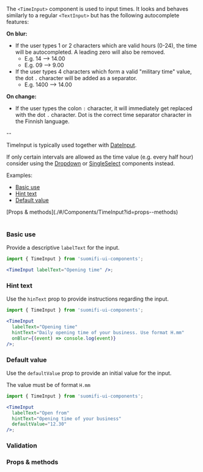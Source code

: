 The `<TimeInput>` component is used to input times. It looks and behaves similarly to a regular `<TextInput>` but has the following autocomplete features:

**On blur:**

- If the user types 1 or 2 characters which are valid hours (0-24), the time will be autocompleted. A leading zero will also be removed.
  - E.g. 14 --> 14.00
  - E.g. 09 --> 9.00
- If the user types 4 characters which form a valid "military time" value, the dot `.` character will be added as a separator.
  - E.g. 1400 --> 14.00

**On change:**

- If the user types the colon `:` character, it will immediately get replaced with the dot `.` character. Dot is the correct time separator character in the Finnish language.

--

TimeInput is typically used together with [DateInput](/#/Components/DateInput).

If only certain intervals are allowed as the time value (e.g. every half hour) consider using the [Dropdown](/#/Components/Dropdown) or [SingleSelect](/#/Components/SingleSelect) components instead.

Examples:

- [Basic use](./#/Components/TimeInput?id=basic-use)
- [Hint text](./#/Components/TimeInput?id=hint-text)
- [Default value](./#/Components/TimeInput?id=default-value)

<div style="margin-bottom: 40px">
  [Props & methods](./#/Components/TimeInput?id=props--methods)
</div>

### Basic use

Provide a descriptive `labelText` for the input.

```jsx
import { TimeInput } from 'suomifi-ui-components';

<TimeInput labelText="Opening time" />;
```

### Hint text

Use the `hinText` prop to provide instructions regarding the input.

```jsx
import { TimeInput } from 'suomifi-ui-components';

<TimeInput
  labelText="Opening time"
  hintText="Daily opening time of your business. Use format H.mm"
  onBlur={(event) => console.log(event)}
/>;
```

### Default value

Use the `defaultValue` prop to provide an initial value for the input.

The value must be of format `H.mm`

```jsx
import { TimeInput } from 'suomifi-ui-components';

<TimeInput
  labelText="Open from"
  hintText="Opening time of your business"
  defaultValue="12.30"
/>;
```

### Validation

### Props & methods

